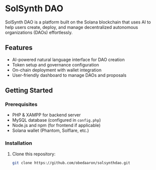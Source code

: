 # SolSynth DAO

SolSynth DAO is a platform built on the Solana blockchain that uses AI to help users create, deploy, and manage decentralized autonomous organizations (DAOs) effortlessly.

## Features

- AI-powered natural language interface for DAO creation
- Token setup and governance configuration
- On-chain deployment with wallet integration
- User-friendly dashboard to manage DAOs and proposals

## Getting Started

### Prerequisites

- PHP & XAMPP for backend server
- MySQL database (configured in `config.php`)
- Node.js and npm (for frontend if applicable)
- Solana wallet (Phantom, Solflare, etc.)

### Installation

1. Clone this repository:
   ```bash
   git clone https://github.com/obedaaron/solsynthdao.git
